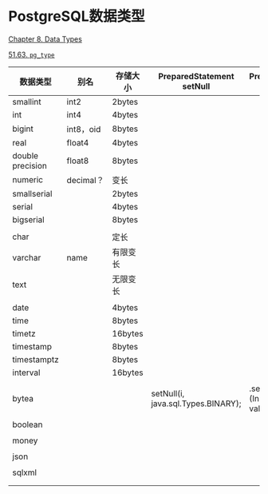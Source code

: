 # PostgreSQL数据类型

[Chapter 8. Data Types](https://www.postgresql.org/docs/12/datatype.html)

[51.63. `pg_type`](https://www.postgresql.org/docs/12/catalog-pg-type.html)

| 数据类型         | 别名      | 存储大小 | PreparedStatement setNull          | PreparedStatement setXxx                  |      |
| ---------------- | --------- | -------- | ---------------------------------- | ----------------------------------------- | ---- |
| smallint         | int2      | 2bytes   |                                    |                                           |      |
| int              | int4      | 4bytes   |                                    |                                           |      |
| bigint           | int8，oid | 8bytes   |                                    |                                           |      |
| real             | float4    | 4bytes   |                                    |                                           |      |
| double precision | float8    | 8bytes   |                                    |                                           |      |
| numeric          | decimal？ | 变长     |                                    |                                           |      |
| smallserial      |           | 2bytes   |                                    |                                           |      |
| serial           |           | 4bytes   |                                    |                                           |      |
| bigserial        |           | 8bytes   |                                    |                                           |      |
|                  |           |          |                                    |                                           |      |
| char             |           | 定长     |                                    |                                           |      |
| varchar          | name      | 有限变长 |                                    |                                           |      |
| text             |           | 无限变长 |                                    |                                           |      |
|                  |           |          |                                    |                                           |      |
| date             |           | 4bytes   |                                    |                                           |      |
| time             |           | 8bytes   |                                    |                                           |      |
| timetz           |           | 16bytes  |                                    |                                           |      |
| timestamp        |           | 8bytes   |                                    |                                           |      |
| timestamptz      |           | 8bytes   |                                    |                                           |      |
| interval         |           | 16bytes  |                                    |                                           |      |
|                  |           |          |                                    |                                           |      |
| bytea            |           |          | setNull(i, java.sql.Types.BINARY); | .setBinaryStream(i, (InputStream) value); |      |
|                  |           |          |                                    |                                           |      |
| boolean          |           |          |                                    |                                           |      |
|                  |           |          |                                    |                                           |      |
| money            |           |          |                                    |                                           |      |
|                  |           |          |                                    |                                           |      |
| json             |           |          |                                    |                                           |      |
|                  |           |          |                                    |                                           |      |
| sqlxml           |           |          |                                    |                                           |      |
|                  |           |          |                                    |                                           |      |
|                  |           |          |                                    |                                           |      |

